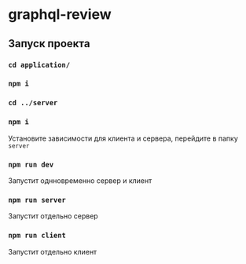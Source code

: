 # graphql-review

## Запуск проекта

### `cd application/`
### `npm i`

### `cd ../server`
### `npm i`

Установите зависимости для клиента и сервера, перейдите в папку `server`


### `npm run dev`

Запустит однновременно сервер и клиент

### `npm run server`

Запустит отдельно сервер

### `npm run client`

Запустит отдельно клиент